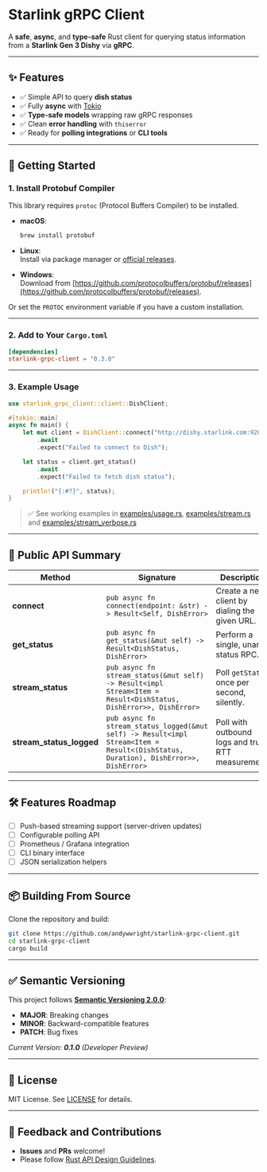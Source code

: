 # Starlink gRPC Client

A **safe**, **async**, and **type-safe** Rust client for querying status information from a **Starlink Gen 3 Dishy** via **gRPC**.

---

## ✨ Features

- ✅ Simple API to query **dish status**
- ✅ Fully **async** with [Tokio](https://crates.io/crates/tokio)
- ✅ **Type-safe models** wrapping raw gRPC responses
- ✅ Clean **error handling** with `thiserror`
- ✅ Ready for **polling integrations** or **CLI tools**

---

## 🚀 Getting Started

### 1. **Install Protobuf Compiler**

This library requires `protoc` (Protocol Buffers Compiler) to be installed.

- **macOS**:  
  ```bash
  brew install protobuf
  ```
- **Linux**:  
  Install via package manager or [official releases](https://github.com/protocolbuffers/protobuf/releases).

- **Windows**:  
  Download from [https://github.com/protocolbuffers/protobuf/releases](https://github.com/protocolbuffers/protobuf/releases).

Or set the `PROTOC` environment variable if you have a custom installation.

---

### 2. **Add to Your `Cargo.toml`**

```toml
[dependencies]
starlink-grpc-client = "0.3.0"
```

---

### 3. **Example Usage**

```rust
use starlink_grpc_client::client::DishClient;

#[tokio::main]
async fn main() {
    let mut client = DishClient::connect("http://dishy.starlink.com:9200")
        .await
        .expect("Failed to connect to Dish");

    let status = client.get_status()
        .await
        .expect("Failed to fetch dish status");

    println!("{:#?}", status);
}
```

> ✅ See working examples in [examples/usage.rs](examples/usage.rs), [examples/stream.rs](examples/stream.rs) and [examples/stream_verbose.rs](examples/stream_verbose.rs)

---

## 📑 Public API Summary

| Method                   | Signature                                                                                                                                                         | Description                                        |
|--------------------------|-------------------------------------------------------------------------------------------------------------------------------------------------------------------|----------------------------------------------------|
| **connect**              | `pub async fn connect(endpoint: &str) -> Result<Self, DishError>`                                                                                                 | Create a new client by dialing the given URL.      |
| **get_status**           | `pub async fn get_status(&mut self) -> Result<DishStatus, DishError>`                                                                                             | Perform a single, unary status RPC.                |
| **stream_status**        | `pub async fn stream_status(&mut self) -> Result<impl Stream<Item = Result<DishStatus, DishError>>, DishError>`                                                   | Poll `getStatus` once per second, silently.        |
| **stream_status_logged** | `pub async fn stream_status_logged(&mut self) -> Result<impl Stream<Item = Result<(DishStatus, Duration), DishError>>, DishError>`                               | Poll with outbound logs and true RTT measurement.  |

---

## 🛠️ Features Roadmap

- [ ] Push-based streaming support (server-driven updates)
- [ ] Configurable polling API
- [ ] Prometheus / Grafana integration
- [ ] CLI binary interface
- [ ] JSON serialization helpers

---

## 📦 Building From Source

Clone the repository and build:

```bash
git clone https://github.com/andywwright/starlink-grpc-client.git
cd starlink-grpc-client
cargo build
```

---

## ✅ Semantic Versioning

This project follows **[Semantic Versioning 2.0.0](https://semver.org/)**:

- **MAJOR**: Breaking changes
- **MINOR**: Backward-compatible features
- **PATCH**: Bug fixes

_Current Version: **0.1.0** (Developer Preview)_

---

## 📝 License

MIT License. See [LICENSE](LICENSE) for details.

---

## 💬 Feedback and Contributions

- **Issues** and **PRs** welcome!
- Please follow [Rust API Design Guidelines](https://rust-lang.github.io/api-guidelines/).